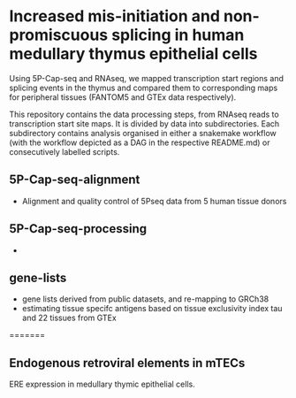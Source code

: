 # Increased mis-initiation and non-promiscuous splicing in human medullary thymus epithelial cells

Using 5P-Cap-seq and RNAseq, we mapped transcription start regions and splicing
events in the thymus and compared them to corresponding maps for peripheral
tissues (FANTOM5 and GTEx data respectively).

This repository contains the data processing steps, from RNAseq reads to
transcription start site maps. It is divided by data into subdirectories.
Each subdirectory contains analysis organised in either a snakemake workflow
(with the workflow depicted as a DAG in the respective README.md) or
consecutively labelled scripts.

## 5P-Cap-seq-alignment
* Alignment and quality control of 5Pseq data from 5 human tissue donors

## 5P-Cap-seq-processing
*

## gene-lists
* gene lists derived from public datasets, and re-mapping to GRCh38
* estimating tissue specifc antigens based on tissue exclusivity index tau and
    22 tissues from GTEx

=======
## Endogenous retroviral elements in mTECs
ERE expression in medullary thymic epithelial cells.


